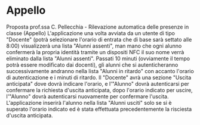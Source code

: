 # Appello
Proposta prof.ssa C. Pellecchia - Rilevazione automatica delle presenze in classe (Appello)
L'applicazione una volta avviata da un utente di tipo "Docente" (potrà selezionare l'orario di entrata che di base sarà settato alle 8:00) visualizzerà una lista "Alunni assenti",
man mano che ogni alunno confermerà la propria identità tramite un dispositi NFC il suo nome verrà eliminato dalla lista "Alunni assenti". Passati 10 minuti (ovviamente il tempo
potrà essere modificato dai docenti), gli alunni che si autenticheranno successivamente andranno nella lista "Alunni in ritardo" con accanto l'orario di autenticazione e i minuti
di ritardo.
Il "Docente" avrà una sezione "Uscita anticipata" dove dovrà indicare l'orario, e l'"Alunno" dovrà autenticarsi per confermare la richiesta d'uscita anticipata, dopo l'orario
indicato per uscire, l'"Alunno" dovrà autenticarsi nuovamente per confermare l'uscita. L'applicazione inserirà l'alunno nella lista "Alunni usciti" solo se si è superato l'orario
indicato ed è stata effettuata precedentemente la risciesta d'uscita anticipata.
